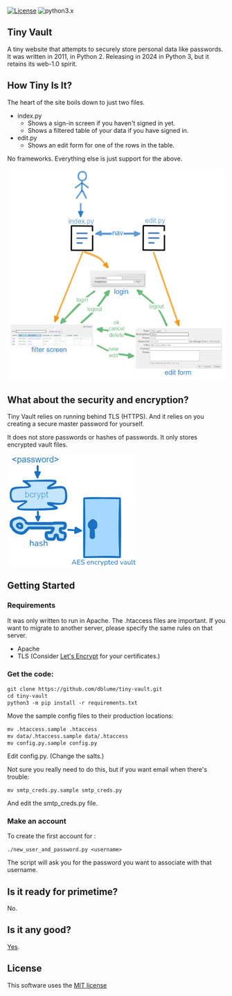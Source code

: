 [![License](https://img.shields.io/badge/license-MIT_license-blue.svg)](https://raw.githubusercontent.com/dblume/tiny-vault/main/LICENSE)
![python3.x](https://img.shields.io/badge/python-3.x-green.svg)

## Tiny Vault

A tiny website that attempts to securely store personal data like passwords.
It was written in 2011, in Python 2. Releasing in 2024 in Python 3, but it retains
its web-1.0 spirit.


## How Tiny Is It?

The heart of the site boils down to just two files.

- index.py
  - Shows a sign-in screen if you haven't signed in yet.
  - Shows a filtered table of your data if you have signed in.
- edit.py
  - Shows an edit form for one of the rows in the table.

No frameworks. Everything else is just support for the above.

![tiny-vault-flow.png](https://raw.githubusercontent.com/dblume/tiny-vault/main/images/tiny-vault-flow.png)


## What about the security and encryption?

Tiny Vault relies on running behind TLS (HTTPS). And it relies on you creating
a secure master password for yourself.

It does not store passwords or hashes of passwords. It only stores encrypted
vault files.

![tiny-vault-security.png](https://raw.githubusercontent.com/dblume/tiny-vault/main/images/tiny-vault-security.png)


## Getting Started

### Requirements

It was only written to run in Apache. The .htaccess files are important.
If you want to migrate to another server, please specify the same rules on that server.

- Apache
- TLS (Consider [Let's Encrypt](https://letsencrypt.org/) for your certificates.)


### Get the code:

    git clone https://github.com/dblume/tiny-vault.git
    cd tiny-vault
    python3 -m pip install -r requirements.txt

Move the sample config files to their production locations:

    mv .htaccess.sample .htaccess
    mv data/.htaccess.sample data/.htaccess
    mv config.py.sample config.py

Edit config.py. (Change the salts.)

Not sure you really need to do this, but if you want email when there's trouble:

    mv smtp_creds.py.sample smtp_creds.py

And edit the smtp\_creds.py file.


### Make an account

To create the first account for <username>:

    ./new_user_and_password.py <username>

The script will ask you for the password you want to associate with that username.


## Is it ready for primetime?

No.


## Is it any good?

[Yes](https://news.ycombinator.com/item?id=3067434).


## License

This software uses the [MIT license](https://raw.githubusercontent.com/dblume/tiny-vault/main/LICENSE)
